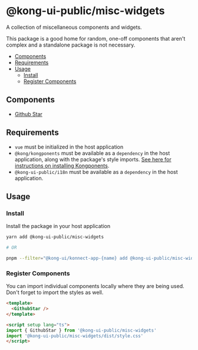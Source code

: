 # @kong-ui-public/misc-widgets

A collection of miscellaneous components and widgets.

This package is a good home for random, one-off components that aren't complex and a standalone package is not necessary.

- [Components](#components)
- [Requirements](#requirements)
- [Usage](#usage)
  - [Install](#install)
  - [Register Components](#register-components)

## Components

- [Github Star](src/components/github-star/README.md)

## Requirements

- `vue` must be initialized in the host application
- `@kong/kongponents` must be available as a `dependency` in the host application, along with the package's style imports. [See here for instructions on installing Kongponents](https://kongponents.konghq.com/#globally-install-all-kongponents).
- `@kong-ui-public/i18n` must be available as a `dependency` in the host application.

## Usage

### Install

Install the package in your host application

```sh
yarn add @kong-ui-public/misc-widgets

# OR

pnpm --filter="@kong-ui/konnect-app-{name} add @kong-ui-public/misc-widgets"
```

### Register Components

You can import individual components locally where they are being used. Don't forget to import the styles as well.

```html
<template>
  <GithubStar />
</template>

<script setup lang="ts">
import { GithubStar } from '@kong-ui-public/misc-widgets'
import '@kong-ui-public/misc-widgets/dist/style.css'
</script>
```
